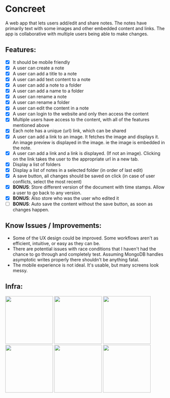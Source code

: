# Concreet

A web app that lets users add/edit and share notes. The notes have primarily text with some images and other embedded content and links. The app is collaborative with multiple users being able to make changes.

## Features:
- [x] It should be mobile friendly
- [x] A user can create a note
- [x] A user can add a title to a note
- [x] A user can add text content to a note
- [x] A user can add a note to a folder
- [x] A user can add a name to a folder
- [x] A user can rename a note
- [x] A user can rename a folder
- [x] A user can edit the content in a note
- [x] A user can login to the website and only then access the content
- [x] Multiple users have access to the content, with all of the features mentioned above
- [x] Each note has a unique (url) link, which can be shared
- [x] A user can add a link to an image. It fetches the image and displays it. An image preview is displayed in the image. ie the image is embedded in the note.
- [x] A user can add a link and a link is displayed. (If not an image). Clicking on the link takes the user to the appropriate url in a new tab.
- [x] Display a list of folders
- [x] Display a list of notes in a selected folder (in order of last edit)
- [x] A save button, all changes should be saved on click (in case of user conflicts, select the most recent)
- [x] **BONUS**: Store different version of the document with time stamps. Allow a user to go back to any version.
- [x] **BONUS**: Also store who was the user who edited it
- [ ] **BONUS**: Auto save the content without the save button, as soon as changes happen.

## Know Issues / Improvements:
- Some of the UX design could be improved. Some workflows aren't as efficient, intuitive, or easy as they can be.
- There are potential issues with race conditions that I haven't had the chance to go through and completely test. Assuming MongoDB handles asymptotic writes properly there shouldn't be anything fatal.
- The mobile experience is not ideal. It's usable, but many screens look messy.

## Infra:
<img src="https://getdeveloper.net/wp-content/uploads/2018/02/semantic.png" width="150"> <img src="http://pluspng.com/img-png/nodejs-logo-png-node-js-development-296.png" width="150"> <img src="https://cacm.acm.org/system/assets/0002/7119/042117_Theodo_MongoDB.large.jpg?1492791427&1492791427" width="150"> <img src="https://dailysmarty-production.s3.amazonaws.com/uploads/post/img/509/feature_thumb_heroku-logo.jpg" width="150"> <img src="https://www.electronicsmedia.info/wp-content/uploads/2017/08/Mlab.png" width="150"> <img src="https://camo.githubusercontent.com/a43de8ca816e78b1c2666f7696f449b2eeddbeca/68747470733a2f2f63646e2e7261776769742e636f6d2f7075676a732f7075672d6c6f676f2f656563343336636565386664396431373236643738333963626539396431663639343639326330632f5356472f7075672d66696e616c2d6c6f676f2d5f2d636f6c6f75722d3132382e737667" width="150">
